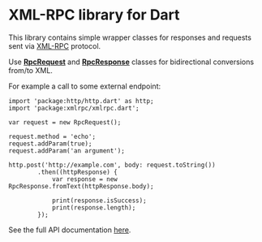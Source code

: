 # XML-RPC library for Dart

This library contains simple wrapper classes for responses and requests sent via [XML-RPC](http://en.wikipedia.org/wiki/XML-RPC) protocol.

Use [**RpcRequest**](lib/src/rpc_request.dart) and [**RpcResponse**](lib/src/rpc_response.dart) classes for bidirectional conversions from/to XML.

For example a call to some external endpoint:

    import 'package:http/http.dart' as http;
    import 'package:xmlrpc/xmlrpc.dart';

    var request = new RpcRequest();

    request.method = 'echo';
    request.addParam(true);
    request.addParam('an argument');

    http.post('http://example.com', body: request.toString())
            .then((httpResponse) {
                var response = new RpcResponse.fromText(httpResponse.body);

                print(response.isSuccess);
                print(response.length);
            });

See the full API documentation [here](http://o-nix.me/dart-xmlrpc/xmlrpc.html).
